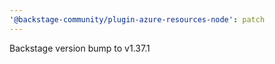 ```yaml
---
'@backstage-community/plugin-azure-resources-node': patch
---
```


Backstage version bump to v1.37.1
